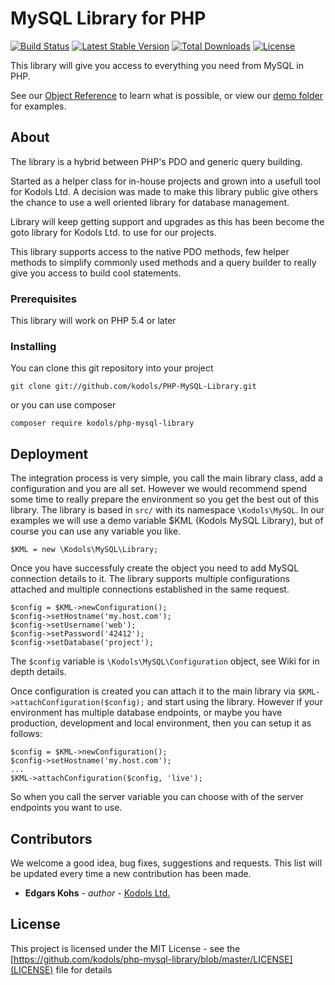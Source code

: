 # MySQL Library for PHP

[![Build Status](https://travis-ci.org/kodols/php-mysql-library.svg?branch=master)](https://travis-ci.org/kodols/php-mysql-library)
[![Latest Stable Version](https://poser.pugx.org/kodols/PHP-MySQL-Library/v/stable.svg)](https://packagist.org/packages/kodols/php-mysql-library)
[![Total Downloads](https://poser.pugx.org/kodols/PHP-MySQL-Library/downloads.svg)](packagist.org/packages/kodols/php-mysql-library)
[![License](https://poser.pugx.org/kodols/PHP-MySQL-Library/license.svg)](packagist.org/packages/kodols/php-mysql-library)

This library will give you access to everything you need from MySQL in PHP. 

See our [Object Reference](https://github.com/kodols/PHP-MySQL-Library/wiki) to learn what is possible, or view our [demo folder](https://github.com/kodols/PHP-MySQL-Library/tree/master/demo) for examples.

## About

The library is a hybrid between PHP's PDO and generic query building.

Started as a helper class for in-house projects and grown into a usefull tool for Kodols Ltd. A decision was made to make this library public give others the chance to use a well oriented library for database management.

Library will keep getting support and upgrades as this has been become the goto library for Kodols Ltd. to use for our projects.

This library supports access to the native PDO methods, few helper methods to simplify commonly used methods and a query builder to really give you access to build cool statements.

### Prerequisites

This library will work on PHP 5.4 or later

### Installing

You can clone this git repository into your project 

```
git clone git://github.com/kodols/PHP-MySQL-Library.git
```

or you can use composer

```
composer require kodols/php-mysql-library
```

## Deployment

The integration process is very simple, you call the main library class, add a configuration and you are all set.
However we would recommend spend some time to really prepare the environment so you get the best out of this library.
The library is based in `src/` with its namespace `\Kodols\MySQL`. In our examples we will use a demo variable $KML (Kodols MySQL Library), but of course you can use any variable you like. 

```
$KML = new \Kodols\MySQL\Library;
```

Once you have successfuly create the object you need to add MySQL connection details to it. The library supports multiple configurations attached and multiple connections established in the same request.

```
$config = $KML->newConfiguration();
$config->setHostname('my.host.com');
$config->setUsername('web');
$config->setPassword('42412');
$config->setDatabase('project');
```
The `$config` variable is `\Kodols\MySQL\Configuration` object, see Wiki for in depth details.

Once configuration is created you can attach it to the main library via `$KML->attachConfiguration($config);` and start using the library. However if your environment has multiple database endpoints, or maybe you have production, development and local environment, then you can setup it as follows:
```
$config = $KML->newConfiguration();
$config->setHostname('my.host.com');
...
$KML->attachConfiguration($config, 'live');
```
So when you call the server variable you can choose with of the server endpoints you want to use.

## Contributors

We welcome a good idea, bug fixes, suggestions and requests.
This list will be updated every time a new contribution has been made.

* **Edgars Kohs** - *author* - [Kodols Ltd.](http://www.kodols.com)

## License

This project is licensed under the MIT License - see the [https://github.com/kodols/php-mysql-library/blob/master/LICENSE](LICENSE) file for details
